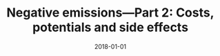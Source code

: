 ---
title: "Negative emissions—Part 2: Costs, potentials and side effects"
collection: publications
permalink: /publication/9
date: 2018-01-01
venue: 'Environmental Research Letters'
paperurl: 'http://academicpages.github.io/files/paper1.pdf'
citation: 'Fuss, Sabine, Lamb, William F., <b>Callaghan, Max W.</b>, Hilaire, Jérôme, Creutzig, Felix, Amann, Thorben, Beringer, Tim, Garcia, Wagner de Oliveira, Hartmann, Jens, Khanna, Tarun, Luderer, Gunnar, Nemet, Gregory F., Rogelj, Joeri, Smith, Pete, Vicente, José Luis Vicente, Wilcox, Jennifer, Dominguez, Maria del Mar Zamora, Minx, Jan C.. (2018). &quot;Negative emissions—Part 2: Costs, potentials and side effects.&quot; <i>Environmental Research Letters</i>. 13(6).'
---